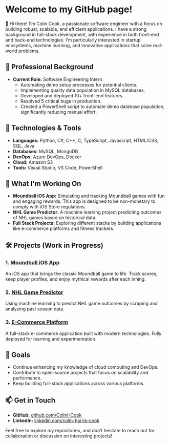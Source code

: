 # Welcome to my GitHub page!

👋 Hi there! I'm Colin Cook, a passionate software engineer with a focus on building robust, scalable, and efficient applications. I have a strong background in full-stack development, with experience in both front-end and back-end technologies. I’m particularly interested in startup ecosystems, machine learning, and innovative applications that solve real-world problems.

## 💼 Professional Background

- **Current Role:** Software Engineering Intern
  - Automating demo setup processes for potential clients.
  - Implementing quality data population in MySQL databases.
  - Developed and deployed 10+ front-end features.
  - Resolved 5 critical bugs in production.
  - Created a PowerShell script to automate demo database population, significantly reducing manual effort.

## 🔧 Technologies & Tools

- **Languages:** Python, C#, C++, C, TypeScript, Javascript, HTML/CSS, SQL, Java
- **Databases:** MySQL, MongoDB
- **DevOps:** Azure DevOps, Docker
- **Cloud:** Amazon S3
- **Tools:** Visual Studio, VS Code, PowerShell

## 🌱 What I'm Working On

- **Moundball iOS App:** Simulating and tracking Moundball games with fun and engaging rewards. This app is designed to be non-monetary to comply with iOS Store regulations.
- **NHL Game Predictor:** A machine learning project predicting outcomes of NHL games based on historical data.
- **Full Stack Projects:** Exploring different stacks by building applications like e-commerce platforms and fitness trackers.

## 🛠️ Projects (Work in Progress)

### 1. [Moundball iOS App](https://github.com/ColinHCook/moundball-ios)
An iOS app that brings the classic Moundball game to life. Track scores, keep player profiles, and enjoy mythical rewards after each inning.

### 2. [NHL Game Predictor](https://github.com/ColinHCook/nhl-game-predictor)
Using machine learning to predict NHL game outcomes by scraping and analyzing past season data.

### 3. [E-Commerce Platform](https://github.com/ColinHCook/ecommerce-platform)
A full-stack e-commerce application built with modern technologies. Fully deployed for learning and experimentation.

## 🎯 Goals

- Continue enhancing my knowledge of cloud computing and DevOps.
- Contribute to open-source projects that focus on scalability and performance.
- Keep building full-stack applications across various platforms.

## 📫 Get in Touch

- **GitHub:** [github.com/ColinHCook](https://github.com/ColinHCook)
- **LinkedIn:** [linkedin.com/colin-harris-cook](https://www.linkedin.com/in/colin-harris-cook/) 

Feel free to explore my repositories, and don’t hesitate to reach out for collaboration or discussion on interesting projects!
